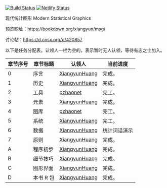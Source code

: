 [![Build Status](https://travis-ci.com/XiangyunHuang/MSG-Book.svg?branch=master)](https://travis-ci.com/XiangyunHuang/MSG-Book) [![Netlify Status](https://api.netlify.com/api/v1/badges/bb36db58-2a81-4e96-8397-5f9384138185/deploy-status)](https://app.netlify.com/sites/nostalgic-boyd-830eb6/deploys)


现代统计图形 Modern Statistical Graphics

预览网址：<https://bookdown.org/xiangyun/msg/>

讨论帖：<https://d.cosx.org/d/420857>

以下是任务分配表。认领人一栏为空的，表示暂时无人认领，等待有志之士加入。

| 章节序号  | 章节标题  | 认领人                                            | 当前进度  |
| -------- | --------- | ------------------------------------------------- | ------ |
| 0        | 序言      | [XiangyunHuang](https://github.com/XiangyunHuang) |完成。 |
| 1        | 历史      | [XiangyunHuang](https://github.com/XiangyunHuang) |完成。 |
| 2        | 工具      | [pzhaonet](https://github.com/pzhaonet)           |完工。 |
| 3        | 元素      | [XiangyunHuang](https://github.com/XiangyunHuang) |完成。 |
| 4        | 图库      | [pzhaonet](https://github.com/pzhaonet)           |完工。  |
| 5        | 系统      | [XiangyunHuang](https://github.com/XiangyunHuang) |完工。  |
| 6        | 数据      | [XiangyunHuang](https://github.com/XiangyunHuang) |统计词话演示 |
| 7        | 原则      | [XiangyunHuang](https://github.com/XiangyunHuang) |完成。  |
| A        | 程序初步  | [XiangyunHuang](https://github.com/XiangyunHuang) |完成。  |
| B        | 细节技巧  | [XiangyunHuang](https://github.com/XiangyunHuang) |完成。  |
| C        | 图形界面  | [XiangyunHuang](https://github.com/XiangyunHuang) |完成。  |
| D        | 本书 R 包 | [XiangyunHuang](https://github.com/XiangyunHuang) |完成。  |
